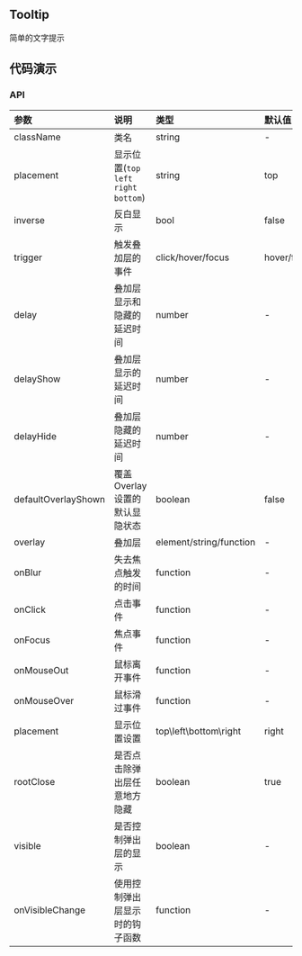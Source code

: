 ## Tooltip

简单的文字提示

## 代码演示

### API

|参数|说明|类型|默认值|
|:--|:---|:--|:---|
|className|类名|string|-|
|placement|显示位置(`top` `left` `right` `bottom`)|string|top|
|inverse|反白显示|bool|false|
|trigger|触发叠加层的事件|click/hover/focus|hover/focus|
|delay|叠加层显示和隐藏的延迟时间|number|-|
|delayShow|叠加层显示的延迟时间|number|-|
|delayHide|叠加层隐藏的延迟时间|number|-|
|defaultOverlayShown|覆盖Overlay设置的默认显隐状态|boolean|false|
|overlay|叠加层|element/string/function|-|
|onBlur|失去焦点触发的时间|function|-|
|onClick|点击事件|function|-|
|onFocus|焦点事件|function|-|
|onMouseOut|鼠标离开事件|function|-|
|onMouseOver|鼠标滑过事件|function|-|
|placement|显示位置设置|top\left\bottom\right|right|
|rootClose|是否点击除弹出层任意地方隐藏|boolean|true|
|visible|是否控制弹出层的显示|boolean|-|
|onVisibleChange|使用控制弹出层显示时的钩子函数|function|-|



